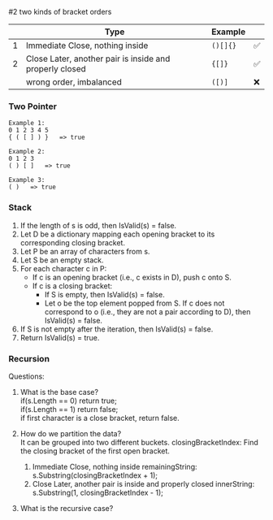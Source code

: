 #2 two kinds of bracket orders

|   | Type                                                    | Example  |   |
|---|---------------------------------------------------------|----------|---|
| 1 | Immediate Close, nothing inside                         | `()[]{}` | ✅ |
| 2 | Close Later, another pair is inside and properly closed | `{[]}`   | ✅ |
|   | wrong order, imbalanced                                 | `([)]`   | ❌ |

### Two Pointer
```
Example 1:
0 1 2 3 4 5
{ ( [ ] ) }   => true

Example 2:
0 1 2 3 
( ) [ ]   => true

Example 3:
( )   => true

```

### Stack
1. If the length of s is odd, then IsValid(s) = false.
2. Let D be a dictionary mapping each opening bracket to its corresponding closing bracket.
3. Let P be an array of characters from s.
4. Let S be an empty stack.
5. For each character c in P:
   - If c is an opening bracket (i.e., c exists in D), push c onto S.
   - If c is a closing bracket:
     - If S is empty, then IsValid(s) = false.
     - Let o be the top element popped from S. If c does not correspond to o (i.e., they are not a pair according to D), then IsValid(s) = false.
6. If S is not empty after the iteration, then IsValid(s) = false. 
7. Return IsValid(s) = true.

### Recursion
Questions:
1. What is the base case?  
    if(s.Length == 0) return true;  
    if(s.Length == 1) return false;  
    if first character is a close bracket, return false.
2. How do we partition the data?  
    It can be grouped into two different buckets.
    closingBracketIndex: Find the closing bracket of the first open bracket.
    1) Immediate Close, nothing inside
       remainingString: s.Substring(closingBracketIndex + 1);
    2) Close Later, another pair is inside and properly closed
       innerString: s.Substring(1, closingBracketIndex - 1);
    
3. What is the recursive case?   
   